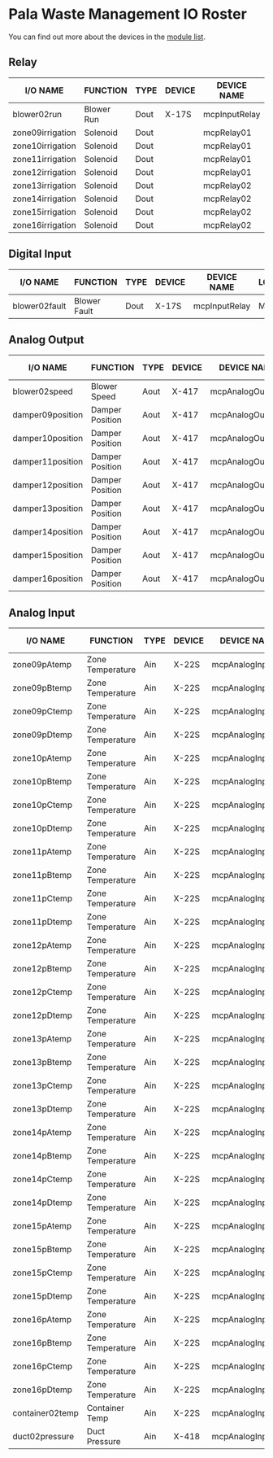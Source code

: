 # Pala Waste Management IO Roster

You can find out more about the devices in the [module list][readme].

[readme]: README.md

## Relay

| I/O NAME         | FUNCTION   | TYPE | DEVICE | DEVICE NAME   | LOCATION | TERMINAL # |
| ---------------- | ---------- | ---- | ------ | ------------- | -------- | ---------- |
| blower02run      | Blower Run | Dout | X-17S  | mcpInputRelay | MCP      | 1B         |
| zone09irrigation | Solenoid   | Dout |        | mcpRelay01    | MCP      | 4NO        |
| zone10irrigation | Solenoid   | Dout |        | mcpRelay01    | MCP      | 3NO        |
| zone11irrigation | Solenoid   | Dout |        | mcpRelay01    | MCP      | 2NO        |
| zone12irrigation | Solenoid   | Dout |        | mcpRelay01    | MCP      | 1NO        |
| zone13irrigation | Solenoid   | Dout |        | mcpRelay02    | MCP      | 4NO        |
| zone14irrigation | Solenoid   | Dout |        | mcpRelay02    | MCP      | 4NO        |
| zone15irrigation | Solenoid   | Dout |        | mcpRelay02    | MCP      | 4NO        |
| zone16irrigation | Solenoid   | Dout |        | mcpRelay02    | MCP      | 4NO        |

## Digital Input

| I/O NAME      | FUNCTION     | TYPE | DEVICE | DEVICE NAME   | LOCATION | TERMINAL # |
| ------------- | ------------ | ---- | ------ | ------------- | -------- | ---------- |
| blower02fault | Blower Fault | Dout | X-17S  | mcpInputRelay | MCP      | 1+         |

## Analog Output

| I/O NAME         | FUNCTION        | TYPE | DEVICE | DEVICE NAME      | LOCATION | TERMINAL # |
| ---------------- | --------------- | ---- | ------ | ---------------- | -------- | ---------- |
| blower02speed    | Blower Speed    | Aout | X-417  | mcpAnalogOutput2 | MCP      | Out5       |
| damper09position | Damper Position | Aout | X-417  | mcpAnalogOutput1 | MCP      | Out5       |
| damper10position | Damper Position | Aout | X-417  | mcpAnalogOutput1 | MCP      | Out4       |
| damper11position | Damper Position | Aout | X-417  | mcpAnalogOutput1 | MCP      | Out3       |
| damper12position | Damper Position | Aout | X-417  | mcpAnalogOutput1 | MCP      | Out2       |
| damper13position | Damper Position | Aout | X-417  | mcpAnalogOutput1 | MCP      | Out1       |
| damper14position | Damper Position | Aout | X-417  | mcpAnalogOutput1 | MCP      | Out1       |
| damper15position | Damper Position | Aout | X-417  | mcpAnalogOutput1 | MCP      | Out1       |
| damper16position | Damper Position | Aout | X-417  | mcpAnalogOutput1 | MCP      | Out1       |

## Analog Input

| I/O NAME        | FUNCTION         | TYPE | DEVICE | DEVICE NAME      | LOCATION | TERMINAL # |
| --------------- | ---------------- | ---- | ------ | ---------------- | -------- | ---------- |
| zone09pAtemp    | Zone Temperature | Ain  | X-22S  | mcpAnalogInput01 | MCP      | Ain8       |
| zone09pBtemp    | Zone Temperature | Ain  | X-22S  | mcpAnalogInput01 | MCP      | Ain7       |
| zone09pCtemp    | Zone Temperature | Ain  | X-22S  | mcpAnalogInput01 | MCP      | Ain6       |
| zone09pDtemp    | Zone Temperature | Ain  | X-22S  | mcpAnalogInput01 | MCP      | Ain5       |
| zone10pAtemp    | Zone Temperature | Ain  | X-22S  | mcpAnalogInput01 | MCP      | Ain8       |
| zone10pBtemp    | Zone Temperature | Ain  | X-22S  | mcpAnalogInput01 | MCP      | Ain7       |
| zone10pCtemp    | Zone Temperature | Ain  | X-22S  | mcpAnalogInput01 | MCP      | Ain6       |
| zone10pDtemp    | Zone Temperature | Ain  | X-22S  | mcpAnalogInput01 | MCP      | Ain5       |
| zone11pAtemp    | Zone Temperature | Ain  | X-22S  | mcpAnalogInput02 | MCP      | Ain8       |
| zone11pBtemp    | Zone Temperature | Ain  | X-22S  | mcpAnalogInput02 | MCP      | Ain7       |
| zone11pCtemp    | Zone Temperature | Ain  | X-22S  | mcpAnalogInput02 | MCP      | Ain6       |
| zone11pDtemp    | Zone Temperature | Ain  | X-22S  | mcpAnalogInput02 | MCP      | Ain5       |
| zone12pAtemp    | Zone Temperature | Ain  | X-22S  | mcpAnalogInput02 | MCP      | Ain8       |
| zone12pBtemp    | Zone Temperature | Ain  | X-22S  | mcpAnalogInput02 | MCP      | Ain7       |
| zone12pCtemp    | Zone Temperature | Ain  | X-22S  | mcpAnalogInput02 | MCP      | Ain6       |
| zone12pDtemp    | Zone Temperature | Ain  | X-22S  | mcpAnalogInput02 | MCP      | Ain5       |
| zone13pAtemp    | Zone Temperature | Ain  | X-22S  | mcpAnalogInput03 | MCP      | Ain8       |
| zone13pBtemp    | Zone Temperature | Ain  | X-22S  | mcpAnalogInput03 | MCP      | Ain7       |
| zone13pCtemp    | Zone Temperature | Ain  | X-22S  | mcpAnalogInput03 | MCP      | Ain6       |
| zone13pDtemp    | Zone Temperature | Ain  | X-22S  | mcpAnalogInput03 | MCP      | Ain5       |
| zone14pAtemp    | Zone Temperature | Ain  | X-22S  | mcpAnalogInput03 | MCP      | Ain8       |
| zone14pBtemp    | Zone Temperature | Ain  | X-22S  | mcpAnalogInput03 | MCP      | Ain7       |
| zone14pCtemp    | Zone Temperature | Ain  | X-22S  | mcpAnalogInput03 | MCP      | Ain6       |
| zone14pDtemp    | Zone Temperature | Ain  | X-22S  | mcpAnalogInput03 | MCP      | Ain5       |
| zone15pAtemp    | Zone Temperature | Ain  | X-22S  | mcpAnalogInput03 | MCP      | Ain8       |
| zone15pBtemp    | Zone Temperature | Ain  | X-22S  | mcpAnalogInput03 | MCP      | Ain7       |
| zone15pCtemp    | Zone Temperature | Ain  | X-22S  | mcpAnalogInput03 | MCP      | Ain6       |
| zone15pDtemp    | Zone Temperature | Ain  | X-22S  | mcpAnalogInput03 | MCP      | Ain5       |
| zone16pAtemp    | Zone Temperature | Ain  | X-22S  | mcpAnalogInput03 | MCP      | Ain8       |
| zone16pBtemp    | Zone Temperature | Ain  | X-22S  | mcpAnalogInput03 | MCP      | Ain7       |
| zone16pCtemp    | Zone Temperature | Ain  | X-22S  | mcpAnalogInput03 | MCP      | Ain6       |
| zone16pDtemp    | Zone Temperature | Ain  | X-22S  | mcpAnalogInput03 | MCP      | Ain5       |
| container02temp | Container Temp   | Ain  | X-22S  | mcpAnalogInput03 | MCP      | Ain4       |
| duct02pressure  | Duct Pressure    | Ain  | X-418  | mcpAnalogInput04 | MCP      | Ain1       |
